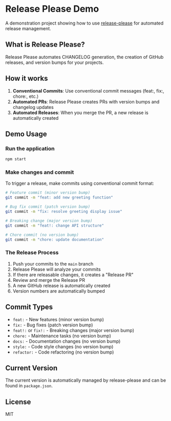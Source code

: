 # Release Please Demo

A demonstration project showing how to use [release-please](https://github.com/googleapis/release-please) for automated release management.

## What is Release Please?

Release Please automates CHANGELOG generation, the creation of GitHub releases, and version bumps for your projects.

## How it works

1. **Conventional Commits**: Use conventional commit messages (feat:, fix:, chore:, etc.)
2. **Automated PRs**: Release Please creates PRs with version bumps and changelog updates
3. **Automated Releases**: When you merge the PR, a new release is automatically created

## Demo Usage

### Run the application
```bash
npm start
```

### Make changes and commit
To trigger a release, make commits using conventional commit format:

```bash
# Feature commit (minor version bump)
git commit -m "feat: add new greeting function"

# Bug fix commit (patch version bump)  
git commit -m "fix: resolve greeting display issue"

# Breaking change (major version bump)
git commit -m "feat!: change API structure"

# Chore commit (no version bump)
git commit -m "chore: update documentation"
```

### The Release Process

1. Push your commits to the `main` branch
2. Release Please will analyze your commits
3. If there are releasable changes, it creates a "Release PR"
4. Review and merge the Release PR
5. A new GitHub release is automatically created
6. Version numbers are automatically bumped

## Commit Types

- `feat:` - New features (minor version bump)
- `fix:` - Bug fixes (patch version bump)
- `feat!:` or `fix!:` - Breaking changes (major version bump)
- `chore:` - Maintenance tasks (no version bump)
- `docs:` - Documentation changes (no version bump)
- `style:` - Code style changes (no version bump)
- `refactor:` - Code refactoring (no version bump)

## Current Version

The current version is automatically managed by release-please and can be found in `package.json`.

## License

MIT